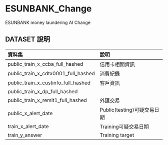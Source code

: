 # ESUNBANK_Change
ESUNBANK money laundering AI Change

## DATASET 說明 
| 資料集 | 說明 |
| :-- | :-- |
| public_train_x_ccba_full_hashed  | 信用卡相關資訊 |
| public_train_x_cdtx0001_full_hashed  | 消費紀錄 |
| public_train_x_custinfo_full_hashed  | 客戶資訊 |
| public_train_x_dp_full_hashed  |  |
| public_train_x_remit1_full_hashed | 外匯交易 |
| public_x_alert_date | Public(testing)可疑交易日期 |
| train_x_alert_date | Training可疑交易日期 |
| train_y_answer  | Training target |
